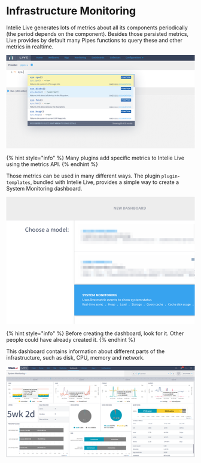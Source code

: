 # Infrastructure Monitoring

Intelie Live generates lots of metrics about all its components periodically (the period depends on the component). Besides those persisted metrics, Live provides by default many Pipes functions to query these and other metrics in realtime.

![Some of the Pipes functions to monitor the environment](<../.gitbook/assets/image (150).png>)

{% hint style="info" %}
Many plugins add specific metrics to Intelie Live using the metrics API.
{% endhint %}

Those metrics can be used in many different ways. The plugin `plugin-templates`, bundled with Intelie Live, provides a simple way to create a System Monitoring dashboard.

![Creating a System Monitoring dashboard](<../.gitbook/assets/image (143).png>)

{% hint style="info" %}
Before creating the dashboard, look for it. Other people could have already created it.
{% endhint %}

This dashboard contains information about different parts of the infrastructure, such as disk, CPU, memory and network.

![Example of the default System Monitoring dashboard](<../.gitbook/assets/image (64).png>)

